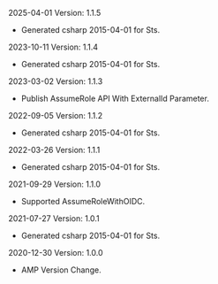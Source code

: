 2025-04-01 Version: 1.1.5
- Generated csharp 2015-04-01 for Sts.

2023-10-11 Version: 1.1.4
- Generated csharp 2015-04-01 for Sts.

2023-03-02 Version: 1.1.3
- Publish AssumeRole API With ExternalId Parameter.

2022-09-05 Version: 1.1.2
- Generated csharp 2015-04-01 for Sts.

2022-03-26 Version: 1.1.1
- Generated csharp 2015-04-01 for Sts.

2021-09-29 Version: 1.1.0
- Supported AssumeRoleWithOIDC.

2021-07-27 Version: 1.0.1
- Generated csharp 2015-04-01 for Sts.

2020-12-30 Version: 1.0.0
- AMP Version Change.

